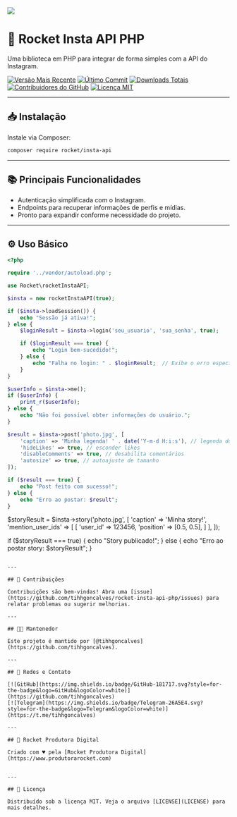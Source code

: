 <img src="https://raw.githubusercontent.com/filipedeschamps/rss-feed-emitter/master/content/logo.gif">

# 🚀 Rocket Insta API PHP

Uma biblioteca em PHP para integrar de forma simples com a API do Instagram.

[![Versão Mais Recente](https://img.shields.io/github/release/tihhgoncalves/rocket-insta-api-php.svg?style=flat)]()
[![Último Commit](https://img.shields.io/github/last-commit/tihhgoncalves/rocket-insta-api-php.svg?style=flat)]()
[![Downloads Totais](https://img.shields.io/packagist/dt/rocket/insta-api.svg?style=flat)](https://packagist.org/packages/rocket/insta-api)
[![Contribuidores do GitHub](https://img.shields.io/github/contributors/tihhgoncalves/rocket-insta-api-php.svg?style=flat)]()
[![Licença MIT](https://img.shields.io/badge/Licença-MIT-yellow.svg)](https://opensource.org/licenses/)

---

## 📥 Instalação

Instale via Composer:

```sh
composer require rocket/insta-api
```

---

## 📚 Principais Funcionalidades

- Autenticação simplificada com o Instagram.
- Endpoints para recuperar informações de perfis e mídias.
- Pronto para expandir conforme necessidade do projeto.

---

## ⚙️ Uso Básico

```php
<?php

require '../vendor/autoload.php';

use Rocket\rocketInstaAPI;

$insta = new rocketInstaAPI(true);

if ($insta->loadSession()) {
    echo "Sessão já ativa!";
} else {
    $loginResult = $insta->login('seu_usuario', 'sua_senha', true);

    if ($loginResult === true) {
        echo "Login bem-sucedido!";
    } else {
        echo "Falha no login: " . $loginResult;  // Exibe o erro específico
    }
}

$userInfo = $insta->me();
if ($userInfo) {
    print_r($userInfo);
} else {
    echo "Não foi possível obter informações do usuário.";
}

$result = $insta->post('photo.jpg', [
    'caption' => 'Minha legenda! ' . date('Y-m-d H:i:s'), // legenda do post
    'hideLikes' => true, // esconder likes
    'disableComments' => true, // desabilita comentários
    'autosize' => true, // autoajuste de tamanho
]);

if ($result === true) {
    echo "Post feito com sucesso!";
} else {
    echo "Erro ao postar: $result";
}
```

$storyResult = $insta->story('photo.jpg', [
    'caption' => 'Minha story!',
    'mention_user_ids' => [
        [
            'user_id' => 123456,
            'position' => [0.5, 0.5],
        ]
    ],
]);

if ($storyResult === true) {
    echo "Story publicado!";
} else {
    echo "Erro ao postar story: $storyResult";
}
```

---

## 🙌 Contribuições

Contribuições são bem-vindas! Abra uma [issue](https://github.com/tihhgoncalves/rocket-insta-api-php/issues) para relatar problemas ou sugerir melhorias.

---

## 👨‍💻 Mantenedor

Este projeto é mantido por [@tihhgoncalves](https://github.com/tihhgoncalves).

---

## 🔗 Redes e Contato

[![GitHub](https://img.shields.io/badge/GitHub-181717.svg?style=for-the-badge&logo=GitHub&logoColor=white)](https://github.com/tihhgoncalves)
[![Telegram](https://img.shields.io/badge/Telegram-26A5E4.svg?style=for-the-badge&logo=Telegram&logoColor=white)](https://t.me/tihhgoncalves)

---

## 🚀 Rocket Produtora Digital

Criado com ♥ pela [Rocket Produtora Digital](https://www.produtorarocket.com)


---

## 📄 Licença

Distribuído sob a licença MIT. Veja o arquivo [LICENSE](LICENSE) para mais detalhes.


